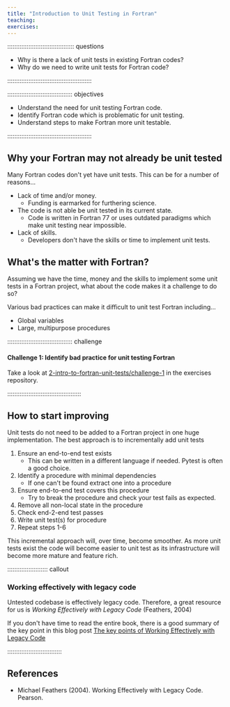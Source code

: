 ```yaml
---
title: "Introduction to Unit Testing in Fortran"
teaching:
exercises:
---
```


:::::::::::::::::::::::::::::::::::::: questions 

- Why is there a lack of unit tests in existing Fortran codes?
- Why do we need to write unit tests for Fortran code?

::::::::::::::::::::::::::::::::::::::::::::::::

::::::::::::::::::::::::::::::::::::: objectives

- Understand the need for unit testing Fortran code.
- Identify Fortran code which is problematic for unit testing.
- Understand steps to make Fortran more unit testable.

::::::::::::::::::::::::::::::::::::::::::::::::

## Why your Fortran may not already be unit tested

Many Fortran codes don't yet have unit tests. This can be for a number of reasons...

- Lack of time and/or money.
    - Funding is earmarked for furthering science.
- The code is not able be unit tested in its current state.
    - Code is written in Fortran 77 or uses outdated paradigms which make unit testing near impossible.
- Lack of skills.
    - Developers don't have the skills or time to implement unit tests.

## What's the matter with Fortran?

Assuming we have the time, money and the skills to implement some unit tests in a Fortran project, what about the code makes it a challenge to do so?

Various bad practices can make it difficult to unit test Fortran including...

- Global variables
- Large, multipurpose procedures

::::::::::::::::::::::::::::::::::::: challenge 

#### Challenge 1: Identify bad practice for unit testing Fortran

Take a look at [2-intro-to-fortran-unit-tests/challenge-1](https://github.com/UCL-ARC/fortran-unit-testing-exercises/episodes/2-intro-to-fortran-unit-tests/challenge-1) in the exercises repository.

::::::::::::::::::::::::::::::::::::::::::

## How to start improving

Unit tests do not need to be added to a Fortran project in one huge implementation. The best approach is to incrementally add unit tests 

1. Ensure an end-to-end test exists
    - This can be written in a different language if needed. Pytest is often a good choice.
2. Identify a procedure with minimal dependencies 
    - If one can't be found extract one into a procedure
3. Ensure end-to-end test covers this procedure
    - Try to break the procedure and check your test fails as expected.
4. Remove all non-local state in the procedure
5. Check end-2-end test passes
6. Write unit test(s) for procedure
7. Repeat steps 1-6

This incremental approach will, over time, become smoother. As more unit tests exist the code will become easier to unit test as its infrastructure will become more mature and feature rich.

::::::::::::::::::::::: callout

### Working effectively with legacy code

Untested codebase is effectively legacy code. Therefore, a great resource for us is *Working Effectively with Legacy Code* (Feathers, 2004)

If you don't have time to read the entire book, there is a good summary of the key point in this blog post [The key points of Working Effectively with Legacy Code](https://understandlegacycode.com/blog/key-points-of-working-effectively-with-legacy-code/)

:::::::::::::::::::::::::::::::

## References 

- Michael Feathers (2004). Working Effectively with Legacy Code. Pearson.
